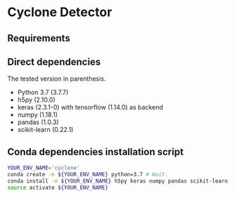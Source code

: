 # Cyclone Detector

## Requirements



## Direct dependencies

The tested version in parenthesis.

- Python 3.7 (3.7.7)
- h5py (2.10.0)
- keras (2.3.1-0) with tensorflow (1.14.0) as backend
- numpy (1.18.1)
- pandas (1.0.3)
- scikit-learn (0.22.1)


## Conda dependencies installation script

```bash
YOUR_ENV_NAME='cyclone'
conda create -n ${YOUR_ENV_NAME} python=3.7 # Wait.
conda install -n ${YOUR_ENV_NAME} h5py keras numpy pandas scikit-learn # Wait.
source activate ${YOUR_ENV_NAME}
```
